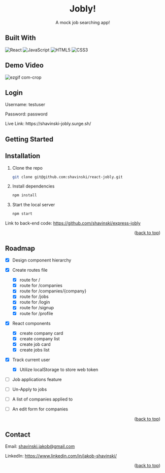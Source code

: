 <a name="readme-top"></a>

<!-- PROJECT HEADER-->
<br />
<div align="center">
  <h1 align="center">
    Jobly!
  </h1>
  <p>A mock job searching app!</p>
</div>


## Built With

![React](https://img.shields.io/badge/react-%2320232a.svg?style=for-the-badge&logo=react&logoColor=%2361DAFB)
![JavaScript](https://img.shields.io/badge/javascript-%23323330.svg?style=for-the-badge&logo=javascript&logoColor=%23F7DF1E)
![HTML5](https://img.shields.io/badge/html5-%23E34F26.svg?style=for-the-badge&logo=html5&logoColor=white)
![CSS3](https://img.shields.io/badge/css3-%231572B6.svg?style=for-the-badge&logo=css3&logoColor=white)


<!-- USAGE EXAMPLES -->
## Demo Video
![ezgif com-crop](https://github.com/shavinski/react-jobly/assets/104947296/7ad316be-43b4-423b-a10b-0991141e3319)

## Login
<p>Username: testuser</p>
<p>Password: password</p>
<p>Live Link: https://shavinski-jobly.surge.sh/</p>


<!-- GETTING STARTED -->
## Getting Started

## Installation

1. Clone the repo
   ```sh
   git clone git@github.com:shavinski/react-jobly.git
   ```
2. Install dependencies
   ```sh
   npm install 
   ```
3. Start the local server
   ```sh
   npm start
   ```

Link to back-end code: 
https://github.com/shavinski/express-jobly

<p align="right">(<a href="#readme-top">back to top</a>)</p>


<!-- ROADMAP -->
## Roadmap

- [x] Design component hierarchy
- [x] Create routes file
    - [x] route for /
    - [x] route for /companies   
    - [x] route for /companies/{company}   
    - [x] route for /jobs
    - [x] route for /login
    - [x] route for /signup
    - [x] route for /profile
- [x] React components
    - [x] create company card
    - [x] create company list
    - [x] create job card
    - [x] create jobs list
- [x] Track current user
    - [x] Utilize localStorage to store web token
- [ ] Job applications feature
- [ ] Un-Apply to jobs
- [ ] A list of companies applied to
- [ ] An edit form for companies 


<p align="right">(<a href="#readme-top">back to top</a>)</p>

<!-- CONTACT -->
## Contact

Email: shavinski.jakob@gmail.com

LinkedIn: https://www.linkedin.com/in/jakob-shavinski/

<p align="right">(<a href="#readme-top">back to top</a>)</p>


